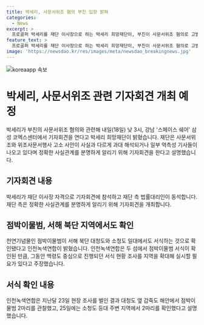 ```yaml
---
title: 박세리, 사문서위조 혐의 부친 입장 밝혀
categories:
  - News
excerpt: >
  프로골퍼 박세리를 재단 이사장으로 하는 박세리 희망재단이, 부친이 사문서위조 혐의로 고발된 사안에 대한 공식 입장을 밝히기 위해 기자회견을 개최한다고 밝혔습니다. 재단은 언론 보도를 사실과 다르게 과대 해석되었다며 정확한 사실관계를 전달하고자 한다고 설명하였습니다. 함께 참석하는 재단 측 법률대리인과 함께 박세리는 이번 사안에 대해 직접 입장을 밝힐 예정입니다.
feature_text: >
  프로골퍼 박세리를 재단 이사장으로 하는 박세리 희망재단이, 부친이 사문서위조 혐의로 고발된 사안에 대한 공식 입장을 밝히기 위해 기자회견을 개최한다고 밝혔습니다. 재단은 언론 보도를 사실과 다르게 과대 해석되었다며 정확한 사실관계를 전달하고자 한다고 설명하였습니다. 함께 참석하는 재단 측 법률대리인과 함께 박세리는 이번 사안에 대해 직접 입장을 밝힐 예정입니다.
image: 'https://newsdao.kr/res/images/meta/newsdao_breakingnews.jpg'
---
```


<p><img src="https://newsdao.kr/res/images/meta/newsdao_breakingnews.jpg" alt="koreaapp 속보" /></p>

<h1>박세리, 사문서위조 관련 기자회견 개최 예정</h1>

<p data-ke-size="size16">박세리가 부친의 사문서위조 혐의와 관련해 내일(18일) 낮 3시, 강남 '스페이스 쉐어' 삼성 코엑스센터에서 기자회견을 연다고 박세리 희망재단이 밝혔습니다. 재단은 사문서위조와 위조사문서행사 고소 사안이 사실과 다르게 과대 해석되거나 일부 억측성 기사들이 나오고 있다며 정확한 사실관계를 분명하게 알리기 위해 기자회견을 한다고 설명했습니다.</p>

<h2 data-ke-size="size26">기자회견 내용</h2>

<p data-ke-size="size16">박세리가 재단 이사장 자격으로 기자회견에 참석하고 재단 측 법률대리인이 동석합니다. 재단 측은 정확한 사실관계를 분명하게 알리기 위해 기자회견을 개최합니다.</p> 

<h2 data-ke-size="size26">점박이물범, 서해 북단 지역에서도 확인</h2>

<p data-ke-size="size16">천연기념물인 점박이물범이 서해 북단 대청도와 소청도 일대에서도 서식하는 것으로 확인됐다고 인천녹색연합이 밝혔습니다. 인천녹색연합은 두 섬에서 점박이물범 서식이 확인된 만큼, 그동안 백령도 중심으로 진행되던 서식 현황 조사를 지역을 확대해 실시할 필요가 있다고 주장했습니다.</p> 

<h2 data-ke-size="size26">서식 확인 내용</h2>

<p data-ke-size="size16">인천녹색연합은 지난달 23일 현장 조사를 벌인 결과 대청도 옆 갑죽도 해안에서 점박이물범 2마리를 관찰했고, 25일에는 소청도 등대 주변 지역에서 2마리를 확인했다고 설명했습니다.</p> 

